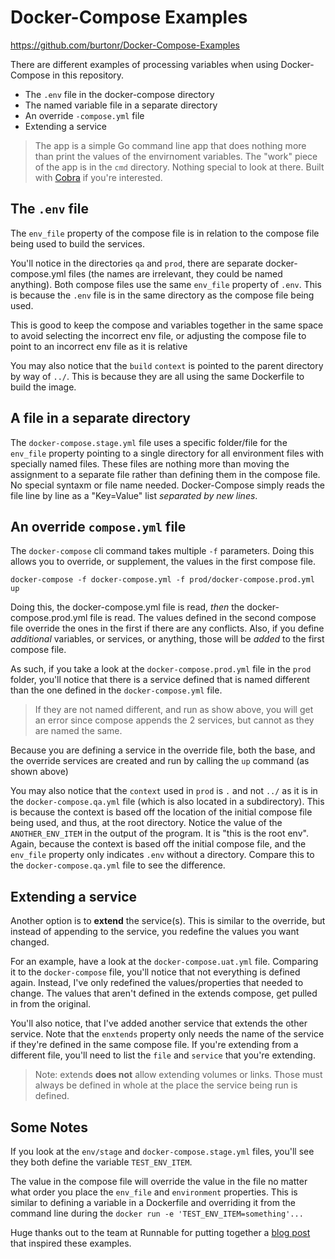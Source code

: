 # Docker-Compose Examples
https://github.com/burtonr/Docker-Compose-Examples

There are different examples of processing variables when using Docker-Compose in this repository.

* The `.env` file in the docker-compose directory
* The named variable file in a separate directory
* An override `-compose.yml` file
* Extending a service

> The app is a simple Go command line app that does nothing more than print the values of the envirnoment variables. The "work" piece of the app is in the `cmd` directory. Nothing special to look at there. Built with [Cobra](https://github.com/spf13/cobra) if you're interested.

## The `.env` file
The `env_file` property of the compose file is in relation to the compose file being used to build the services.

You'll notice in the directories `qa` and `prod`, there are separate docker-compose.yml files (the names are irrelevant, they could be named anything). Both compose files use the same `env_file` property of `.env`. This is because the `.env` file is in the same directory as the compose file being used. 

This is good to keep the compose and variables together in the same space to avoid selecting the incorrect env file, or adjusting the compose file to point to an incorrect env file as it is relative

You may also notice that the `build` `context` is pointed to the parent directory by way of `../`. This is because they are all using the same Dockerfile to build the image.

## A file in a separate directory
The `docker-compose.stage.yml` file uses a specific folder/file for the `env_file` property pointing to a single directory for all environment files with specially named files. These files are nothing more than moving the assignment to a separate file rather than defining them in the compose file. No special syntaxm or file name needed. Docker-Compose simply reads the file line by line as a "Key=Value" list _separated by new lines_.

## An override `compose.yml` file
The `docker-compose` cli command takes multiple `-f` parameters. Doing this allows you to override, or supplement, the values in the first compose file. 

`docker-compose -f docker-compose.yml -f prod/docker-compose.prod.yml up` 

Doing this, the docker-compose.yml file is read, _then_ the docker-compose.prod.yml file is read. The values defined in the second compose file override the ones in the first if there are any conflicts. Also, if you define _additional_ variables, or services, or anything, those will be _added_ to the first compose file.

As such, if you take a look at the `docker-compose.prod.yml` file in the `prod` folder, you'll notice that there is a service defined that is named different than the one defined in the `docker-compose.yml` file. 
> If they are not named different, and run as show above, you will get an error since compose appends the 2 services, but cannot as they are named the same.

Because you are defining a service in the override file, both the base, and the override services are created and run by calling the `up` command (as shown above)

You may also notice that the `context` used in `prod` is `.` and not `../` as it is in the `docker-compose.qa.yml` file (which is also located in a subdirectory). This is because the context is based off the location of the initial compose file being used, and thus, at the root directory. Notice the value of the `ANOTHER_ENV_ITEM` in the output of the program. It is "this is the root env". Again, because the context is based off the initial compose file, and the `env_file` property only indicates `.env` without a directory. Compare this to the `docker-compose.qa.yml` file to see the difference.

## Extending a service
Another option is to **extend** the service(s). This is similar to the override, but instead of appending to the service, you redefine the values you want changed.

For an example, have a look at the `docker-compose.uat.yml` file. Comparing it to the `docker-compose` file, you'll notice that not everything is defined again. Instead, I've only redefined the values/properties that needed to change. The values that aren't defined in the extends compose, get pulled in from the original.

You'll also notice, that I've added another service that extends the other service. Note that the `enxtends` property only needs the name of the service if they're defined in the same compose file. If you're extending from a different file, you'll need to list the `file` and `service` that you're extending.

> Note: extends **does not** allow extending volumes or links. Those must always be defined in whole at the place the service being run is defined.

## Some Notes
If you look at the `env/stage` and `docker-compose.stage.yml` files, you'll see they both define the variable `TEST_ENV_ITEM`.

The value in the compose file will override the value in the file no matter what order you place the `env_file` and `environment` properties. This is similar to defining a variable in a Dockerfile and overriding it from the command line during the `docker run -e 'TEST_ENV_ITEM=something'...`


Huge thanks out to the team at Runnable for putting together a [blog post](https://runnable.com/docker/advanced-docker-compose-configuration) that inspired these examples.

